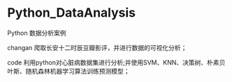 # Python_DataAnalysis
Python 数据分析案例

changan  爬取长安十二时辰豆瓣影评，并进行数据的可视化分析；


code     利用python对心脏病数据集进行分析;并使用SVM、KNN、决策树、朴素贝叶斯、随机森林机器学习算法训练预测模型；
